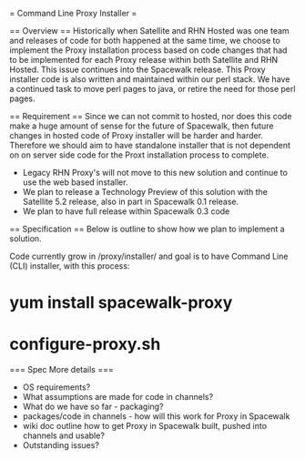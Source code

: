 = Command Line Proxy Installer =

== Overview ==
Historically when Satellite and RHN Hosted was one team and releases of code for both happened at the same time, we choose to implement the Proxy installation process based on code changes that had to be implemented for each Proxy release within both Satellite and RHN Hosted. This issue continues into the Spacewalk release. This Proxy installer code is also written and maintained within our perl stack. We have a continued task to move perl pages to java, or retire the need for those perl pages. 

== Requirement == 
Since we can not commit to hosted, nor does this code make a huge amount of sense for the future of Spacewalk, then future changes in hosted code of Proxy installer will be harder and harder. Therefore we should aim to have standalone installer that is not dependent on on server side code for the Proxt installation process to complete. 
* Legacy RHN Proxy's will not move to this new solution and continue to use the web based installer. 
 * We plan to release a Technology Preview of this solution with the Satellite 5.2 release, also in part in Spacewalk 0.1 release. 
 * We plan to have full release within Spacewalk 0.3 code

== Specification ==
Below is outline to show how we plan to implement a solution. 

Code currently grow in /proxy/installer/ and goal is to have Command Line (CLI) installer, with this process:

 # yum install spacewalk-proxy

 # configure-proxy.sh

=== Spec More details ===
 * OS requirements?
 * What assumptions are made for code in channels? 
 * What do we have so far - packaging?
 * packages/code in channels - how will this work for Proxy in Spacewalk 
  * wiki doc outline how to get Proxy in Spacewalk built, pushed into channels and usable?
 * Outstanding issues?
